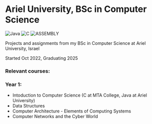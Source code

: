 # Ariel University, BSc in Computer Science
![Java](https://img.shields.io/badge/java-%23ED8B00.svg?style=for-the-badge&logo=openjdk&logoColor=white)
![C](https://img.shields.io/badge/c-%2300599C.svg?style=for-the-badge&logo=c&logoColor=white)
![ASSEMBLY](https://img.shields.io/badge/_-ASM-6E4C13.svg?style=for-the-badge)

Projects and assignments from my BSc in Computer Science at Ariel University, Israel


Started Oct 2022, Graduating 2025

<h3>Relevant courses:</h3>

<h3>Year 1:</h3>

- Intoduction to Computer Science (C at MTA College, Java at Ariel University)
- Data Structures
- Computer Architecture - Elements of Computing Systems
- Computer Networks and the Cyber World

